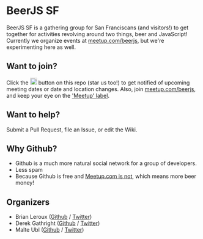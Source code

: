 BeerJS SF
=========

BeerJS SF is a gathering group for San Franciscans (and visitors!) to get together for activities revolving around two things, beer and JavaScript!  Currently we organize events at [meetup.com/beerjs](http://www.meetup.com/beerjs), but we're experimenting here as well.


Want to join?
-------------

Click the <img src="http://beerjs.github.io/sf/assets/watch.png" height="18"> button on this repo (star us too!) to get notified of upcoming meeting dates or date and location changes.  Also, join [meetup.com/beerjs](http://www.meetup.com/beerjs), and keep your eye on the ['Meetup' label](https://github.com/beerjs/sf/issues?labels=meetup&page=1&state=open).


Want to help?
-------------

Submit a Pull Request, file an Issue, or edit the Wiki.

Why Github?
-----------

* Github is a much more natural social network for a group of developers.  
* Less spam
* Because Github is free and [Meetup.com is not](http://www.meetup.com/help/Does-it-cost-money-to-start-a-Meetup-Group), which means more beer money!

Organizers
-------

* Brian Leroux ([Github](https://github.com/brianleroux) / [Twitter](https://twitter.com/brianleroux))
* Derek Gathright ([Github](https://github.com/derek) / [Twitter](https://twitter.com/derek))
* Malte Ubl ([Github](https://github.com/cramforce) / [Twitter](https://twitter.com/cramforce))
